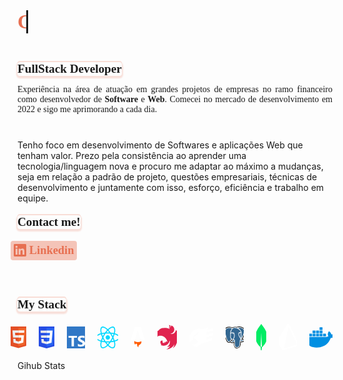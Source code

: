 <div class="container">
  <p class="title"><span class="title-span">Gabriel Fernando </span> aqui!</p>
</div>

<span class="subtitle">FullStack Developer</span>

<p class="paragraph">Experiência na área de atuação em grandes projetos de empresas no ramo financeiro como desenvolvedor de <strong>Software</strong> e <strong>Web</strong>. Comecei no mercado de desenvolvimento em 2022 e sigo me aprimorando a cada dia.

  Tenho foco em desenvolvimento de Softwares e aplicações Web que tenham valor. Prezo pela consistência ao aprender uma tecnologia/linguagem nova e procuro me adaptar ao máximo a mudanças, seja em relação a padrão de projeto, questões empresariais, técnicas de desenvolvimento e juntamente com isso, esforço, eficiência e trabalho em equipe.</p>

<p class="contacts-title">Contact me!</p>
<div>
  <ul class="social-content">
    <li class="linkedin-content"><a href="https://www.linkedin.com/in/gabriel-fernando-59222921b/">Linkedin</a></li>
  </ul>
</div>

<p class="stack">My Stack</p>

<div>
  <ul class="stack-container">
    <li class="html"></li>
    <li class="css"></li>
    <li class="typescript"></li>
    <li class="tsx"></li>
    <li class="astro"></li>
    <li class="nest"></li>
    <li class="fastify"></li>
    <li class="postgres"></li>
    <li class="mongodb"></li>
    <li class="prisma"></li>
    <li class="docker"></li>
  </ul>
</div>

<div>
  <p>Gihub Stats</p>

</div>


<style>
  .container {
    display: inline-block;
  }

  .title {
    font-size: 2rem;
    font-family: Fira Code;
    font-weight: bold;
    border-right: 3px solid;
    width: 100%;
    white-space: nowrap;
    overflow: hidden;
    animation: typing 1.5s steps(24) alternate,
      cursor 0.5s step-end infinite alternate;
  }

  .title-span {
    color: #e76f51;
  }

  .subtitle {
    display: flex;
    font-weight: bold;
    font-family: Fira Code;
    font-size: 1.2rem;
    /* background-color: rgba(231, 111, 81, 0.2); */
    box-shadow: 0 2px 2px 2px rgba(231, 111, 81, 0.2), 0 -2px 0 0 rgba(231, 111, 81, 0.2);
    border-radius: 4px;
    justify-self: start;
  }

  .paragraph {
    font-family: JetBrains Mono;
    max-width: 85ch;
    text-align: justify;
    margin-bottom: 40px;
  }

  .contacts-title {
    display: flex;
    font-weight: bold;
    font-family: Fira Code;
    font-size: 1.2rem;
    box-shadow: 0 2px 2px 2px rgba(231, 111, 81, 0.2), 0 -2px 0 0 rgba(231, 111, 81, 0.2);
    border-radius: 4px;
    justify-self: start;
  }

  .social-content {
    display: flex;
    list-style: none;
    margin-left: -35px;
  }

  .social-content li {
    display: grid;
    grid-template-columns: auto 1fr;
    padding: 5px 5px;
    background-color: rgba(231, 111, 81, 0.4);
    border-radius: 4px;
    justify-content: center;
    margin-bottom: 40px;
  }

  .social-content li a {
    display: flex;
    position: relative;
    align-items: center;
    font-size: 1.15rem;
    font-family: Fira Code;
    font-weight: bold;
    text-decoration: none;
    color: #e76f51;
    margin-left: 25px;
  }

  .social-content .linkedin-content a::before {
    content: "";
    position: absolute;
    display: inline-block;
    width: 100%;
    height: 100%;
    background-image: url("data:image/svg+xml,%3Csvg width='20' height='20' xmlns='http://www.w3.org/2000/svg' preserveAspectRatio='xMidYMid' viewBox='0 0 256 256'%3E%3Cpath d='M218.123 218.127h-37.931v-59.403c0-14.165-.253-32.4-19.728-32.4-19.756 0-22.779 15.434-22.779 31.369v60.43h-37.93V95.967h36.413v16.694h.51a39.907 39.907 0 0 1 35.928-19.733c38.445 0 45.533 25.288 45.533 58.186l-.016 67.013ZM56.955 79.27c-12.157.002-22.014-9.852-22.016-22.009-.002-12.157 9.851-22.014 22.008-22.016 12.157-.003 22.014 9.851 22.016 22.008A22.013 22.013 0 0 1 56.955 79.27m18.966 138.858H37.95V95.967h37.97v122.16ZM237.033.018H18.89C8.58-.098.125 8.161-.001 18.471v219.053c.122 10.315 8.576 18.582 18.89 18.474h218.144c10.336.128 18.823-8.139 18.966-18.474V18.454c-.147-10.33-8.635-18.588-18.966-18.453' fill='%23e76f51'/%3E%3C/svg%3E%0A");
    background-repeat: no-repeat no-repeat;
    left: -25px;
  }

  .stack {
    display: flex;
    font-weight: bold;
    font-family: Fira Code;
    font-size: 1.2rem;
    box-shadow: 0 2px 2px 2px rgba(231, 111, 81, 0.2), 0 -2px 0 0 rgba(231, 111, 81, 0.2);
    border-radius: 4px;
    justify-self: start;
  }

  .stack-container {
    list-style: none;
    display: flex;
    gap: 20px;
    margin-left: -35px;
    align-items: center;
  }

  .stack-container .html {
    display: block;
    width: 30px;
    height: 35px;
    background-image: url("data:image/svg+xml,%3Csvg xmlns='http://www.w3.org/2000/svg' viewBox='0 0 452 520'%3E%3Cpath fill='%23e34f26' d='M41 460L0 0h451l-41 460-185 52' /%3E%3Cpath fill='%23ef652a' d='M226 472l149-41 35-394H226' /%3E%3Cpath fill='%23ecedee' d='M226 208h-75l-5-58h80V94H84l15 171h127zm0 147l-64-17-4-45h-56l7 89 117 32z'/%3E%3Cpath fill='%23fff' d='M226 265h69l-7 73-62 17v59l115-32 16-174H226zm0-171v56h136l5-56z'/%3E%3C/svg%3E");
    background-repeat: no-repeat no-repeat;
    background-position: center center;
    background-size: cover;
  }

  .stack-container .css {
    display: block;
    width: 30px;
    height: 35px;
    background-image: url("data:image/svg+xml,%3Csvg xmlns='http://www.w3.org/2000/svg' width='512' height='512' viewBox='0 0 512 512'%3E%3Cpath fill='%23264de4' d='M71.357 460.819 30.272 0h451.456l-41.129 460.746L255.724 512z'/%3E%3Cpath fill='%232965f1' d='m405.388 431.408 35.148-393.73H256v435.146z'/%3E%3Cpath fill='%23ebebeb' d='m124.46 208.59 5.065 56.517H256V208.59zm-5.041-57.875H256V94.197H114.281zM256 355.372l-.248.066-62.944-16.996-4.023-45.076h-56.736l7.919 88.741 115.772 32.14.26-.073z'/%3E%3Cpath fill='%23fff' d='M255.805 208.59v56.517H325.4l-6.56 73.299-63.035 17.013v58.8l115.864-32.112.85-9.549 13.28-148.792 1.38-15.176 10.203-114.393H255.805v56.518h79.639L330.3 208.59z'/%3E%3C/svg%3E");
    background-repeat: no-repeat no-repeat;
    background-position: center center;
    background-size: cover;
  }

  .stack-container .typescript {
    width: 35px;
    height: 35px;
    background-image: url("data:image/svg+xml,%3Csvg viewBox='0 0 256 256' width='256' height='256' xmlns='http://www.w3.org/2000/svg' preserveAspectRatio='xMidYMid'%3E%3Cpath d='M20 0h216c11.046 0 20 8.954 20 20v216c0 11.046-8.954 20-20 20H20c-11.046 0-20-8.954-20-20V20C0 8.954 8.954 0 20 0Z' fill='%233178C6'/%3E%3Cpath d='M150.518 200.475v27.62c4.492 2.302 9.805 4.028 15.938 5.179 6.133 1.151 12.597 1.726 19.393 1.726 6.622 0 12.914-.633 18.874-1.899 5.96-1.266 11.187-3.352 15.678-6.257 4.492-2.906 8.048-6.704 10.669-11.394 2.62-4.689 3.93-10.486 3.93-17.391 0-5.006-.749-9.394-2.246-13.163a30.748 30.748 0 0 0-6.479-10.055c-2.821-2.935-6.205-5.567-10.149-7.898-3.945-2.33-8.394-4.531-13.347-6.602-3.628-1.497-6.881-2.949-9.761-4.359-2.879-1.41-5.327-2.848-7.342-4.316-2.016-1.467-3.571-3.021-4.665-4.661-1.094-1.64-1.641-3.495-1.641-5.567 0-1.899.489-3.61 1.468-5.135s2.362-2.834 4.147-3.927c1.785-1.094 3.973-1.942 6.565-2.547 2.591-.604 5.471-.906 8.638-.906 2.304 0 4.737.173 7.299.518 2.563.345 5.14.877 7.732 1.597a53.669 53.669 0 0 1 7.558 2.719 41.7 41.7 0 0 1 6.781 3.797v-25.807c-4.204-1.611-8.797-2.805-13.778-3.582-4.981-.777-10.697-1.165-17.147-1.165-6.565 0-12.784.705-18.658 2.115-5.874 1.409-11.043 3.61-15.506 6.602-4.463 2.993-7.99 6.805-10.582 11.437-2.591 4.632-3.887 10.17-3.887 16.615 0 8.228 2.375 15.248 7.127 21.06 4.751 5.811 11.963 10.731 21.638 14.759a291.458 291.458 0 0 1 10.625 4.575c3.283 1.496 6.119 3.049 8.509 4.66 2.39 1.611 4.276 3.366 5.658 5.265 1.382 1.899 2.073 4.057 2.073 6.474a9.901 9.901 0 0 1-1.296 4.963c-.863 1.524-2.174 2.848-3.93 3.97-1.756 1.122-3.945 1.999-6.565 2.632-2.62.633-5.687.95-9.2.95-5.989 0-11.92-1.05-17.794-3.151-5.875-2.1-11.317-5.25-16.327-9.451Zm-46.036-68.733H140V109H41v22.742h35.345V233h28.137V131.742Z' fill='%23FFF'/%3E%3C/svg%3E");
    background-repeat: no-repeat no-repeat;
    background-position: center center;
    background-size: cover;
  }

  .stack-container .tsx {
    width: 40px;
    height: 35px;
    background-image: url("data:image/svg+xml,%3Csvg viewBox='0 0 256 228' width='256' height='228' xmlns='http://www.w3.org/2000/svg' preserveAspectRatio='xMidYMid'%3E%3Cpath d='M210.483 73.824a171.49 171.49 0 0 0-8.24-2.597c.465-1.9.893-3.777 1.273-5.621 6.238-30.281 2.16-54.676-11.769-62.708-13.355-7.7-35.196.329-57.254 19.526a171.23 171.23 0 0 0-6.375 5.848 155.866 155.866 0 0 0-4.241-3.917C100.759 3.829 77.587-4.822 63.673 3.233 50.33 10.957 46.379 33.89 51.995 62.588a170.974 170.974 0 0 0 1.892 8.48c-3.28.932-6.445 1.924-9.474 2.98C17.309 83.498 0 98.307 0 113.668c0 15.865 18.582 31.778 46.812 41.427a145.52 145.52 0 0 0 6.921 2.165 167.467 167.467 0 0 0-2.01 9.138c-5.354 28.2-1.173 50.591 12.134 58.266 13.744 7.926 36.812-.22 59.273-19.855a145.567 145.567 0 0 0 5.342-4.923 168.064 168.064 0 0 0 6.92 6.314c21.758 18.722 43.246 26.282 56.54 18.586 13.731-7.949 18.194-32.003 12.4-61.268a145.016 145.016 0 0 0-1.535-6.842c1.62-.48 3.21-.974 4.76-1.488 29.348-9.723 48.443-25.443 48.443-41.52 0-15.417-17.868-30.326-45.517-39.844Zm-6.365 70.984c-1.4.463-2.836.91-4.3 1.345-3.24-10.257-7.612-21.163-12.963-32.432 5.106-11 9.31-21.767 12.459-31.957 2.619.758 5.16 1.557 7.61 2.4 23.69 8.156 38.14 20.213 38.14 29.504 0 9.896-15.606 22.743-40.946 31.14Zm-10.514 20.834c2.562 12.94 2.927 24.64 1.23 33.787-1.524 8.219-4.59 13.698-8.382 15.893-8.067 4.67-25.32-1.4-43.927-17.412a156.726 156.726 0 0 1-6.437-5.87c7.214-7.889 14.423-17.06 21.459-27.246 12.376-1.098 24.068-2.894 34.671-5.345.522 2.107.986 4.173 1.386 6.193ZM87.276 214.515c-7.882 2.783-14.16 2.863-17.955.675-8.075-4.657-11.432-22.636-6.853-46.752a156.923 156.923 0 0 1 1.869-8.499c10.486 2.32 22.093 3.988 34.498 4.994 7.084 9.967 14.501 19.128 21.976 27.15a134.668 134.668 0 0 1-4.877 4.492c-9.933 8.682-19.886 14.842-28.658 17.94ZM50.35 144.747c-12.483-4.267-22.792-9.812-29.858-15.863-6.35-5.437-9.555-10.836-9.555-15.216 0-9.322 13.897-21.212 37.076-29.293 2.813-.98 5.757-1.905 8.812-2.773 3.204 10.42 7.406 21.315 12.477 32.332-5.137 11.18-9.399 22.249-12.634 32.792a134.718 134.718 0 0 1-6.318-1.979Zm12.378-84.26c-4.811-24.587-1.616-43.134 6.425-47.789 8.564-4.958 27.502 2.111 47.463 19.835a144.318 144.318 0 0 1 3.841 3.545c-7.438 7.987-14.787 17.08-21.808 26.988-12.04 1.116-23.565 2.908-34.161 5.309a160.342 160.342 0 0 1-1.76-7.887Zm110.427 27.268a347.8 347.8 0 0 0-7.785-12.803c8.168 1.033 15.994 2.404 23.343 4.08-2.206 7.072-4.956 14.465-8.193 22.045a381.151 381.151 0 0 0-7.365-13.322Zm-45.032-43.861c5.044 5.465 10.096 11.566 15.065 18.186a322.04 322.04 0 0 0-30.257-.006c4.974-6.559 10.069-12.652 15.192-18.18ZM82.802 87.83a323.167 323.167 0 0 0-7.227 13.238c-3.184-7.553-5.909-14.98-8.134-22.152 7.304-1.634 15.093-2.97 23.209-3.984a321.524 321.524 0 0 0-7.848 12.897Zm8.081 65.352c-8.385-.936-16.291-2.203-23.593-3.793 2.26-7.3 5.045-14.885 8.298-22.6a321.187 321.187 0 0 0 7.257 13.246c2.594 4.48 5.28 8.868 8.038 13.147Zm37.542 31.03c-5.184-5.592-10.354-11.779-15.403-18.433 4.902.192 9.899.29 14.978.29 5.218 0 10.376-.117 15.453-.343-4.985 6.774-10.018 12.97-15.028 18.486Zm52.198-57.817c3.422 7.8 6.306 15.345 8.596 22.52-7.422 1.694-15.436 3.058-23.88 4.071a382.417 382.417 0 0 0 7.859-13.026 347.403 347.403 0 0 0 7.425-13.565Zm-16.898 8.101a358.557 358.557 0 0 1-12.281 19.815 329.4 329.4 0 0 1-23.444.823c-7.967 0-15.716-.248-23.178-.732a310.202 310.202 0 0 1-12.513-19.846h.001a307.41 307.41 0 0 1-10.923-20.627 310.278 310.278 0 0 1 10.89-20.637l-.001.001a307.318 307.318 0 0 1 12.413-19.761c7.613-.576 15.42-.876 23.31-.876H128c7.926 0 15.743.303 23.354.883a329.357 329.357 0 0 1 12.335 19.695 358.489 358.489 0 0 1 11.036 20.54 329.472 329.472 0 0 1-11 20.722Zm22.56-122.124c8.572 4.944 11.906 24.881 6.52 51.026-.344 1.668-.73 3.367-1.15 5.09-10.622-2.452-22.155-4.275-34.23-5.408-7.034-10.017-14.323-19.124-21.64-27.008a160.789 160.789 0 0 1 5.888-5.4c18.9-16.447 36.564-22.941 44.612-18.3ZM128 90.808c12.625 0 22.86 10.235 22.86 22.86s-10.235 22.86-22.86 22.86-22.86-10.235-22.86-22.86 10.235-22.86 22.86-22.86Z' fill='%2300D8FF'/%3E%3C/svg%3E");
    background-repeat: no-repeat no-repeat;
    background-position: center center;
    background-size: cover;
  }

  .stack-container .astro {
    width: 28px;
    height: 38px;
    background-image: url("data:image/svg+xml,%3Csvg viewBox='0 0 256 366' xmlns='http://www.w3.org/2000/svg' width='156' height='266' preserveAspectRatio='xMidYMid'%3E%3Cpath fill='%23fff' d='M182.022 9.147c2.982 3.702 4.502 8.697 7.543 18.687L256 246.074a276.467 276.467 0 0 0-79.426-26.891L133.318 73.008a5.63 5.63 0 0 0-10.802.017L79.784 219.11A276.453 276.453 0 0 0 0 246.04L66.76 27.783c3.051-9.972 4.577-14.959 7.559-18.654a24.541 24.541 0 0 1 9.946-7.358C88.67 0 93.885 0 104.314 0h47.683c10.443 0 15.664 0 20.074 1.774a24.545 24.545 0 0 1 9.95 7.373Z'/%3E%3Cpath fill='%23FF5D01' d='M189.972 256.46c-10.952 9.364-32.812 15.751-57.992 15.751-30.904 0-56.807-9.621-63.68-22.56-2.458 7.415-3.009 15.903-3.009 21.324 0 0-1.619 26.623 16.898 45.14 0-9.615 7.795-17.41 17.41-17.41 16.48 0 16.46 14.378 16.446 26.043l-.001 1.041c0 17.705 10.82 32.883 26.21 39.28a35.685 35.685 0 0 1-3.588-15.647c0-16.886 9.913-23.173 21.435-30.48 9.167-5.814 19.353-12.274 26.372-25.232a47.588 47.588 0 0 0 5.742-22.735c0-5.06-.786-9.938-2.243-14.516Z'/%3E%3C/svg%3E");
    background-repeat: no-repeat no-repeat;
    background-position: center center;
    background-size: cover;
  }

  .stack-container .nest {
    width: 37px;
    height: 40px;
    background-image: url("data:image/svg+xml,%3Csvg viewBox='0 0 264.6 255.6' xmlns='http://www.w3.org/2000/svg'%3E%3Cpath d='M153.3 4.2c-1.8 0-3.5.4-5 1 3.3 2.1 5.1 5 6 8.3 0 .5.2.8.3 1.3l.1 1.1c.3 5.7-1.5 6.4-2.7 9.8-1.9 4.3-1.4 9 .9 12.7.2.5.4 1 .8 1.4-2.5-16.3 11.1-18.8 13.7-23.9.2-4.4-3.5-7.4-6.4-9.5a14.3 14.3 0 0 0-7.7-2.2zM174 8c-.3 1.5 0 1.1-.1 1.9l-.2 1.7-.4 1.5-.5 1.6-.8 1.5-.5.7-.4.6c-.3.5-.6 1-1 1.3-.3.4-.6.9-1 1.2l-1.3 1c-1.4 1.1-3 1.9-4.3 2.9-.5.3-1 .5-1.3 1-.5.2-.9.6-1.3 1l-1.1 1.2-1 1.3-.9 1.3-.7 1.5-.5 1.5a21 21 0 0 0-.5 1.6l-.1.9-.1.7-.1 1.7v1.1l.3 1.6c0 .6.1 1 .3 1.6l.5 1.5.4 1-14.8-5.8-7.5-2-4-1a120 120 0 0 0-11.8-1.7h-.4A115.5 115.5 0 0 0 87 34.9l-3 .6c-2 .3-3.9.8-5.7 1.2l-3 .8-2.7 1.2-2.2 1-.3.1-1.8 1-.5.1-2 1-1.2.7-.6.3-1.7 1-1.6 1-1.3.9-.1.1-1.3 1H58l-1 .8-.4.3-1 .8c0 .2-.1.2-.2.3l-1.2 1v.2c-.5.3-.9.7-1.2 1.1l-.2.1-1 1c0 .2-.3.3-.4.5l-1 1.1-.4.3-1.4 1.6-.2.2a38.1 38.1 0 0 1-7 6 48.9 48.9 0 0 1-12.1 6c-2.7.5-5.5 1.6-7.9 1.8l-1.6.2-1.6.4-1.6.6-1.5.7-1.4.9c-.5.3-1 .7-1.3 1.1-.5.3-1 .8-1.3 1.2l-1.1 1.3-1 1.4-.9 1.5-.7 1.7-.6 1.7-.3 1.5v.2L6 86.2v2.1a6.9 6.9 0 0 0 .7 2.4l.7 1.2.8 1.2a17.1 17.1 0 0 0 2.4 2c1.5 1.4 1.9 1.9 3.9 2.9l1 .5h.2v.4a13.3 13.3 0 0 0 1 3.1l.5 1.2.1.3a28.3 28.3 0 0 0 1.8 2.8l1 1.2 1.3 1.1h.1a14.2 14.2 0 0 0 5.4 3l.3.1.8.2c-.2 3.5-.3 6.8.3 8 .5 1.2 3.4-2.7 6.2-7.2-.4 4.4-.6 9.7 0 11.2.7 1.6 4.6-3.4 8-9a74.7 74.7 0 0 1 92 65.8c-.8-7-9.4-10.8-13.4-9.9-2 4.8-5.2 11-10.5 14.8.4-4.3.2-8.7-.7-13-1.4 6-4.2 11.5-8 16.3a18 18 0 0 1-15.5-7l-.5-.8-.5-1.4-.4-1.3V176c0-.5.1-1 .3-1.4 0-.4.2-.9.4-1.3l.8-1.4c1-3 1-5.6-1-7l-1.1-.7-.9-.3-.5-.2-1.4-.3a5 5 0 0 0-1.3-.2l-1.4-.1h-1l-1.4.2-1.4.3-1.3.4-1.3.6-1.3.7c-15 9.8-6 32.8 4.2 39.5-3.8.7-7.8 1.5-8.9 2.3l-.1.2a60.9 60.9 0 0 0 19.2 7.4 61.5 61.5 0 0 0 72.6-51.3l.4 1.7c.2 1.2.5 2.4.6 3.7l.2 1.7v.3l.2 1.6.1 2.2v5.4l-.1.8v1.5c-.2.2-.2.4-.2.5 0 .6 0 1-.2 1.5v.6c0 .7-.2 1.2-.3 1.9v.1l-.4 1.8v.2c0 .6-.2 1.2-.4 1.8v.2l-.5 1.8v.2l-.5 1.8v.1l-.6 2-.7 1.8-.8 1.9-.7 1.9c-.4.5-.6 1.2-1 1.8l-.1.4s0 .2-.2.2a61.2 61.2 0 0 1-18.1 21.7l-1.6 1.1c0 .2-.3.2-.4.4l-1.4 1 .2.3 2.7-.4h.1a137.7 137.7 0 0 0 6.5-1.2l.9-.2 1.3-.3 1.2-.3c6.4-1.5 12.7-3.7 18.7-6.2-10.2 14-24 25.3-40.1 32.8a103.2 103.2 0 0 0 83.1-52.6c-2.7 15-8.6 29.1-17.4 41.5a101.7 101.7 0 0 0 44.5-69.2c2.2 10.2 2.8 20.7 1.8 31.1 46.7-65 4-132.5-14-150.3l-.1-.3v.1l-.1-.1-.2 2.3a87 87 0 0 1-.6 4.3l-1.1 4.3a53.7 53.7 0 0 1-3.5 8 44 44 0 0 1-9.9 12l-1.5 1.4a36 36 0 0 1-7.4 4.7l-4 1.8a45.5 45.5 0 0 1-8.6 2.3l-4.4.6a49.7 49.7 0 0 1-11.9-.8l-4.3-1.1a48 48 0 0 0 20.7-6.8l3.6-2.6 3.3-2.9 3-3.2c1-1.1 1.9-2.3 2.7-3.5.2-.1.3-.4.4-.6l1.9-3.1a44.5 44.5 0 0 0 3.5-8c.4-1.4.8-2.9 1-4.3.3-1.5.6-2.9.7-4.3l.3-4.4-.1-3.1-.6-4.3c-.2-1.5-.5-3-1-4.4-.4-1.3-.8-2.7-1.4-4.1-.5-1.4-1.1-2.7-1.8-4l-2.2-3.8a71.3 71.3 0 0 0-5.5-6.9 40.4 40.4 0 0 0-12-8.6C178 9.3 176 8.6 174 8z' fill='%23e0234e' fill-rule='evenodd'/%3E%3C/svg%3E");
    background-repeat: no-repeat no-repeat;
    background-position: center center;
    background-size: cover;
  }

  .stack-container .fastify {
    width: 45px;
    height: 32px;
    background-image: url("data:image/svg+xml,%3Csvg height='1611' preserveAspectRatio='xMidYMid' width='2500' xmlns='http://www.w3.org/2000/svg' viewBox='0 0 256 167.509'%3E%3Cpath fill='%23fff' d='M247.942 23.314 256 2.444l-.35-1.293-79.717 21.003C184.433 9.86 181.513 0 181.513 0s-25.457 16.257-44.709 15.832c-19.251-.426-25.457-5.564-54.977 3.853-29.52 9.41-37.86 38.295-46.419 44.5S0 90.603 0 90.603l.058.359 24.207-7.707S17.625 89.51 3.52 108.52l-.659-.609.025.134s11.336 17.324 22.463 14.121c1.118-.325 2.377-.859 3.753-1.56 4.48 2.495 10.327 4.947 16.783 5.622 0 0-4.37-5.08-8.016-10.86.984-.634 1.994-1.293 3.02-1.96l-.476.334 9.217 3.386-1.017-8.666c.033-.017.058-.042.091-.059l9.059 3.328-1.126-7.882a76.868 76.868 0 0 1 3.436-1.693l9.443-35.717 39.045-26.634-3.103 7.808c-7.916 19.468-22.78 24.064-22.78 24.064l-6.206 2.352c-4.612 5.455-6.556 6.798-8.14 25.107 3.72-.934 7.273-1.16 10.492-.292 16.683 4.496 22.463 24.599 17.967 30.162-1.126 1.393-3.803 3.77-7.181 6.565h-6.773l-.092 5.488c-.234.184-.467.359-.693.542h-6.89l-.083 5.355c-.609.468-1.218.918-1.801 1.36-6.473.133-14.673-5.514-14.673-5.514 0 5.139 4.28 13.046 4.28 13.046s.283-.133.758-.367c-.417.309-.65.476-.65.476s17.324 11.552 28.235 7.273c9.7-3.804 34.816-23.606 56.495-32.981l65.603-17.283 8.65-22.413-49.997 13.17V83.597l58.664-15.457 8.65-22.413-67.297 17.734V43.324z'/%3E%3C/svg%3E");
    background-repeat: no-repeat no-repeat;
    background-position: center center;
    background-size: cover;
  }

  .stack-container .postgres {
    width: 35px;
    height: 35px;
    background-image: url("data:image/svg+xml,%3Csvg xmlns='http://www.w3.org/2000/svg' preserveAspectRatio='xMidYMid' viewBox='0 0 256 264'%3E%3Cpath d='M255 158c-2-5-6-8-11-9l-8 1-14 2c12-20 22-43 27-65 9-34 5-50-1-57a77 77 0 0 0-62-30c-14 0-27 3-33 5l-19-2c-12 0-24 3-33 8L78 5c-23-3-42 0-55 9C7 26-1 46 0 74a342 342 0 0 0 28 97c7 14 14 22 23 24 5 2 13 3 22-4l5 4 9 3c11 3 22 2 31-1a643 643 0 0 1 0 10 109 109 0 0 0 5 33c1 4 4 11 9 16 6 6 13 8 20 8l9-1c10-2 21-6 29-17s11-27 12-53v-2l1-2 1 1h1c10 0 22-2 30-6 5-2 24-12 20-26'/%3E%3Cpath d='M238 161c-30 6-32-4-32-4 32-47 45-106 33-120-31-40-84-21-85-21l-20-2c-14 0-24 4-32 10 0 0-95-40-91 49 1 19 28 143 59 106l22-26c6 4 12 6 19 5h1v5c-8 9-6 10-22 14-16 3-7 9 0 11s25 4 36-12v2c3 2 5 16 5 29-1 12-1 21 2 27 2 7 5 22 26 18 17-4 27-14 28-30 1-12 3-10 3-20l1-5c2-16 1-21 12-19l2 1c8 0 19-2 25-5 13-6 21-16 8-13' fill='%23336791'/%3E%3Cpath d='M108 82h-6l-1 2 1 3c1 2 3 3 5 3h1c3 0 6-2 6-4 1-2-3-4-6-4M197 82c0-2-4-3-7-2-3 0-6 1-6 3 1 2 3 4 6 4h1l4-2 2-3' fill='%23FFF'/%3E%3Cpath d='M248 160c-1-3-5-5-11-3-18 3-24 1-27-1 14-21 26-47 32-71 3-11 5-22 5-30 0-10-2-17-5-21a70 70 0 0 0-57-27c-16 0-30 4-33 6-5-2-12-3-18-3-13 0-23 3-32 9-4-2-14-5-26-7-21-3-37-1-49 8C13 30 6 48 8 73c0 8 5 35 13 60 10 33 21 51 32 55l5 1c4 0 9-2 14-9l21-22c4 2 9 3 14 3v1l-2 3c-4 5-5 5-16 8-3 0-12 2-12 8 0 7 10 10 11 10l12 1c9 0 17-3 24-8-1 23 0 46 3 53 3 6 8 20 26 20l9-1c18-4 26-12 29-30l6-45 11 1c8 0 17-2 23-5 7-3 19-10 17-17Zm-44-83-1 10-2 12 1 14c1 9 3 19-2 28l-2-4-3-6c-7-12-22-39-14-50 2-3 8-6 23-4Zm-18-62c21 0 38 8 50 23 9 12-1 65-30 111l-1-1c7-13 6-25 5-36l-1-13 1-11a72 72 0 0 0 1-16c0-5-6-20-18-34-6-7-16-16-28-21l21-2ZM67 176c-6 7-10 6-12 5-8-3-19-21-27-51-8-25-13-50-13-57-1-23 4-39 16-47 20-14 52-6 64-2v1C74 46 74 82 74 85v3c1 7 2 18 0 31a38 38 0 0 0 12 34l-19 23Zm22-30c-6-7-9-16-8-26 2-14 1-26 1-32v-2c3-3 17-11 27-8 5 1 8 4 9 9 6 28 1 40-4 50l-2 5-1 2-3 10c-7 0-14-3-19-8Zm1 38-5-2 6-2c13-3 15-5 19-10l4-5c3-3 4-2 6-1 1 0 3 2 4 5l-1 4c-9 13-23 13-33 11Zm70 65c-16 3-22-5-26-15a293 293 0 0 1-3-67c-2-5-5-9-8-10-2-1-5-2-8-1l3-10 1-1 2-5c5-10 11-24 4-54-2-12-11-17-23-16a54 54 0 0 0-20 7c1-12 5-33 18-47 9-8 20-13 34-12 27 0 44 14 54 26 8 10 13 20 15 25-14-1-23 1-28 8-10 15 6 44 13 57l3 6 8 13 2 2c-4 2-11 4-11 18l-6 51c-3 16-8 21-24 25Zm68-78c-4 2-11 3-18 3-8 1-11 0-12-1-1-9 3-10 6-11h2l1 1c6 4 16 4 31 1h1l-11 7Z' fill='%23FFF'/%3E%3C/svg%3E%0A");
    background-repeat: no-repeat no-repeat;
    background-position: center center;
    background-size: cover;
  }

  .stack-container .mongodb {
    width: 20px;
    height: 42px;
    background-image: url("data:image/svg+xml,%3Csvg viewBox='0 0 256 549' xmlns='http://www.w3.org/2000/svg' width='256' height='549' preserveAspectRatio='xMidYMid'%3E%3Cpath fill='%2301EC64' d='M175.622 61.108C152.612 33.807 132.797 6.078 128.749.32a1.03 1.03 0 0 0-1.492 0c-4.048 5.759-23.863 33.487-46.874 60.788-197.507 251.896 31.108 421.89 31.108 421.89l1.917 1.28c1.704 26.234 5.966 63.988 5.966 63.988h17.045s4.26-37.54 5.965-63.987l1.918-1.494c.213.214 228.828-169.78 31.32-421.677Zm-47.726 418.05s-10.227-8.744-12.997-13.222v-.428l12.358-274.292c0-.853 1.279-.853 1.279 0l12.357 274.292v.428c-2.77 4.478-12.997 13.223-12.997 13.223Z'/%3E%3C/svg%3E");
    background-repeat: no-repeat no-repeat;
    background-position: center center;
    background-size: cover;
  }

  .stack-container .prisma {
    width: 35px;
    height: 42px;
    background-image: url("data:image/svg+xml,%3Csvg viewBox='0 0 256 310' width='256' height='310' xmlns='http://www.w3.org/2000/svg' preserveAspectRatio='xMidYMid'%3E%3Cpath fill='%23fff' d='M254.313 235.519L148 9.749A17.063 17.063 0 00133.473.037a16.87 16.87 0 00-15.533 8.052L2.633 194.848a17.465 17.465 0 00.193 18.747L59.2 300.896a18.13 18.13 0 0020.363 7.489l163.599-48.392a17.929 17.929 0 0011.26-9.722 17.542 17.542 0 00-.101-14.76l-.008.008zm-23.802 9.683l-138.823 41.05c-4.235 1.26-8.3-2.411-7.419-6.685l49.598-237.484c.927-4.443 7.063-5.147 9.003-1.035l91.814 194.973a6.63 6.63 0 01-4.18 9.18h.007z'/%3E%3C/svg%3E");
    background-repeat: no-repeat no-repeat;
    background-position: center center;
    background-size: cover;
  }

  .stack-container .docker {
    width: 44px;
    height: 45px;
    background-image: url("data:image/svg+xml,%3Csvg xmlns='http://www.w3.org/2000/svg' viewBox='0 0 24 24' fill='%23008fe2'%3E%3Cpath d='M13.98 11.08h2.12a.19.19 0 0 0 .19-.19V9.01a.19.19 0 0 0-.19-.19h-2.12a.18.18 0 0 0-.18.18v1.9c0 .1.08.18.18.18m-2.95-5.43h2.12a.19.19 0 0 0 .18-.19V3.57a.19.19 0 0 0-.18-.18h-2.12a.18.18 0 0 0-.19.18v1.9c0 .1.09.18.19.18m0 2.71h2.12a.19.19 0 0 0 .18-.18V6.29a.19.19 0 0 0-.18-.18h-2.12a.18.18 0 0 0-.19.18v1.89c0 .1.09.18.19.18m-2.93 0h2.12a.19.19 0 0 0 .18-.18V6.29a.18.18 0 0 0-.18-.18H8.1a.18.18 0 0 0-.18.18v1.89c0 .1.08.18.18.18m-2.96 0h2.11a.19.19 0 0 0 .19-.18V6.29a.18.18 0 0 0-.19-.18H5.14a.19.19 0 0 0-.19.18v1.89c0 .1.08.18.19.18m5.89 2.72h2.12a.19.19 0 0 0 .18-.19V9.01a.19.19 0 0 0-.18-.19h-2.12a.18.18 0 0 0-.19.18v1.9c0 .1.09.18.19.18m-2.93 0h2.12a.18.18 0 0 0 .18-.19V9.01a.18.18 0 0 0-.18-.19H8.1a.18.18 0 0 0-.18.18v1.9c0 .1.08.18.18.18m-2.96 0h2.11a.18.18 0 0 0 .19-.19V9.01a.18.18 0 0 0-.18-.19H5.14a.19.19 0 0 0-.19.19v1.88c0 .1.08.19.19.19m-2.92 0h2.12a.18.18 0 0 0 .18-.19V9.01a.18.18 0 0 0-.18-.19H2.22a.18.18 0 0 0-.19.18v1.9c0 .1.08.18.19.18m21.54-1.19c-.06-.05-.67-.51-1.95-.51-.34 0-.68.03-1.01.09a3.77 3.77 0 0 0-1.72-2.57l-.34-.2-.23.33a4.6 4.6 0 0 0-.6 1.43c-.24.97-.1 1.88.4 2.66a4.7 4.7 0 0 1-1.75.42H.76a.75.75 0 0 0-.76.75 11.38 11.38 0 0 0 .7 4.06 6.03 6.03 0 0 0 2.4 3.12c1.18.73 3.1 1.14 5.28 1.14.98 0 1.96-.08 2.93-.26a12.25 12.25 0 0 0 3.82-1.4 10.5 10.5 0 0 0 2.61-2.13c1.25-1.42 2-3 2.55-4.4h.23c1.37 0 2.21-.55 2.68-1 .3-.3.55-.66.7-1.06l.1-.28Z'/%3E%3C/svg%3E%0A");
    background-repeat: no-repeat no-repeat;
    background-position: center center;
    background-size: cover;
  }

  









  @keyframes cursor {
    50% {
      border-color: transparent;
    }
  }

  @keyframes typing {
    from {
      width: 0;
    }
  }
</style>

<script>

  const titleElement = document.querySelector('.title');

  setInterval(() => {
    titleElement.style.animation = 'typing 1.5s steps(24) infinite alternate-reverse, cursor 0.5s step-end infinite alternate';
  }, 3000);

  setInterval(() => {
    titleElement.style.animation = 'typing 1.5s steps(24) alternate, cursor 0.5s step-end infinite alternate';
  }, 6000);

</script>
